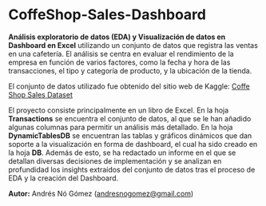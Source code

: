# CoffeShop-Sales-Dashboard
**Análisis exploratorio de datos (EDA) y Visualización de datos en Dashboard en Excel** utilizando un conjunto de datos que registra las ventas en una cafetería. El análisis se centra en evaluar el rendimiento de la empresa en función de varios factores, como la fecha y hora de las transacciones, el tipo y categoría de producto, y la ubicación de la tienda.

El conjunto de datos utilizado fue obtenido del sitio web de Kaggle: [Coffe Shop Sales Dataset](https://www.kaggle.com/datasets/f02d450f34d1dda2c29da2c31e4650dd98562f4887f4dbb1b7b3cd9ec3348191?select=Coffee+Shop+Sales.xlsx)

El proyecto consiste principalmente en un libro de Excel. En la hoja **Transactions** se encuentra el conjunto de datos, al que se le han añadido algunas columnas para permitir un análisis más detallado. En la hoja **DynamicTablesDB** se encuentran las tablas y gráficos dinámicos que dan soporte a la visualización en forma de dashboard, el cual ha sido creado en la hoja **DB**. Además de esto, se ha redactado un informe en el que se detallan diversas decisiones de implementación y se analizan en profundidad los insights extraídos del conjunto de datos tras el proceso de EDA y la creación del Dashboard.

**Autor:** Andrés Nó Gómez (andresnogomez@gmail.com)


